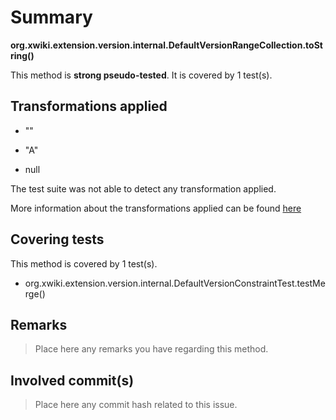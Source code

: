# Summary
**org.xwiki.extension.version.internal.DefaultVersionRangeCollection.toString()**

This method is **strong pseudo-tested**.
It is covered by 1 test(s). 


## Transformations applied

- &quot;&quot;

- &quot;A&quot;

- null


The test suite was not able to detect any transformation applied.

More information about the transformations applied can be found [here](https://github.com/STAMP-project/pitest-descartes)

## Covering tests
This method is covered by 1 test(s).
* org.xwiki.extension.version.internal.DefaultVersionConstraintTest.testMerge()


## Remarks
> Place here any remarks you have regarding this method.

## Involved commit(s)

> Place here any commit hash related to this issue.
